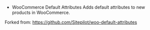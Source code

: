 * WooCommerce Default Attributes
Adds default attributes to new products in WooCommerce.

Forked from:
https://github.com/Sitepilot/woo-default-attributes
